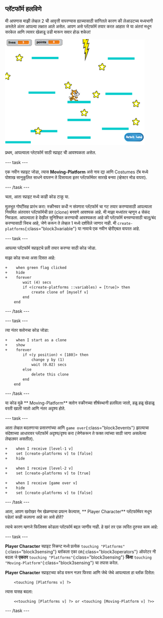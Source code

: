 ## प्लॅटफॉर्म हलविणे

मी आपणास माझी लेव्हल 2 ची आवृत्ती वापरण्यास ह्याच्यासाठी सांगितले कारण की लेआउटच्य मध्यभागी अस्लेले अंतर आपल्या लक्षात आले असेल. आपण असे प्लॅटफॉर्म तयार करत आहात जे या अंतरां मधून सरकेल आणि त्यावर खेळाडू उडी मारून सवार होऊ शकेल!

![भिन्न प्लॅटफॉर्मसह दुसरी लेव्हल](images/movingPlatforms.png)

प्रथम, आपल्याला प्लेटफॉर्म साठी स्प्राइट ची आवश्यकता असेल.

--- task ---

एक नवीन स्प्राइट जोडा, त्यास **Moving-Platform** असे नाव द्या आणि Costumes टॅब मध्ये पोशाख सानुकूलित साधने वापरुन ते दिसायला इतर प्लॅटफॉर्मवर सारखे बनवा \(व्हेक्टर मोड वापरा\).

--- /task ---

चला, आता स्प्राइट मध्ये काही कोड टाकू या.

मुलभूत गोष्टींसह प्रारंभ करा: स्क्रीनवर कधी न संपणारा प्लॅटफॉर्म चा गट तयार करण्यासाठी आपल्याला नियमित अंतरावर प्लॅटफॉर्मची प्रत (clone) बनवणे आवश्यक आहे. मी माझा मध्यांतर म्हणून `4` सेकंद निवडला. आपल्याला हे देखील सुनिश्चित करण्याची आवश्यकता आहे की प्लॅटफॉर्म बनवण्यासाठी चालू/बंद करण्यासाठी स्विच आहे, जेणे करून ते लेव्हल 1 मध्ये दर्शविले जाणार नाही. मी `create-platforms`{:class="block3variable"} या नावाचे एक नवीन व्हेरीएबल वापरत आहे.

--- task ---

आपल्या प्लॅटफॉर्म स्प्राइटचे प्रती तयार करण्या साठी कोड जोडा.

माझा कोड सध्या असा दिसत आहे:

```blocks3
+    when green flag clicked
+    hide
+    forever
        wait (4) secs
        if <(create-platforms ::variables) = [true]> then
            create clone of [myself v]
        end
    end
```

--- /task ---

--- task ---

त्या नंतर क्लोनचा कोड जोडा:

```blocks3
+    when I start as a clone
+    show
+    forever
        if <(y position) < [180]> then
            change y by (1)
            wait (0.02) secs
        else
            delete this clone
        end
    end
```

--- /task ---

या कोड मुळे ** Moving-Platform** क्लोन स्क्रीनच्या शीर्षस्थानी हलविला जातो, हळू हळू खेडाळू वरती खाली जातो आणि नंतर अदृश्य होते.

--- task ---

आता लेव्हल बदलणार्‍या प्रसारणांच्या आणि `game over`{:class="block3events"} झाल्याचा संदेशाच्या आधारावर प्लॅटफॉर्म अदृश्य/दृश्य करा (जेणेकरून ते फक्त त्यांच्या साठी जागा असलेल्या लेव्हलवर असतील).

```blocks3
+    when I receive [level-1 v]
+    set [create-platforms v] to [false]
+    hide

+    when I receive [level-2 v]
+    set [create-platforms v] to [true]

+    when I receive [game over v]
+    hide
+    set [create-platforms v] to [false]
```

--- /task ---

आता, आपण खरोखर गेम खेळण्याचा प्रयत्न केल्यास, ** Player Character** प्लॅटफॉर्मवर मधून पडेल! काही कलपना आहे का असे होते?

त्याचे कारण म्हणजे फिज़िक्स कोडला प्लॅटफॉर्म बद्दल जाणीव नाही. हे खरं तर एक त्वरित दुरुस्त काम आहे:

--- task ---

**Player Character** स्प्राइट स्क्रिप्ट मध्ये प्रत्येक `touching "Platforms"`{:class="block3sensing"} ब्लॉकला एका `OR`{:class="block3operators"} ऑपरेटर नी बदला जे **एकतर** `touching "Platforms"`{:class="block3sensing"} **किंवा** `touching "Moving-Platform"`{:class="block3sensing"} चा तपास करेल.

**Player Character** स्प्राइटच्या कोड वरून नज़र फिरवा आणि जेथे जेथे आपल्याला हा ब्लॉक दिसेल:

```blocks3
    <touching [Platforms v] ?>
```

त्यास यासह बदला:

```blocks3
    <<touching [Platforms v] ?> or <touching [Moving-Platform v] ?>>
```

--- /task ---